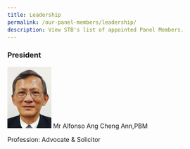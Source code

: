```yaml
---
title: Leadership
permalink: /our-panel-members/leadership/
description: View STB's list of appointed Panel Members.
---
```

### President
![mr alfonso ang cheng ann](/images/Our%20Panel%20Members/Leadership/mr-alfonso.jpg) Mr Alfonso Ang Cheng Ann,PBM

Profession: Advocate & Solicitor 